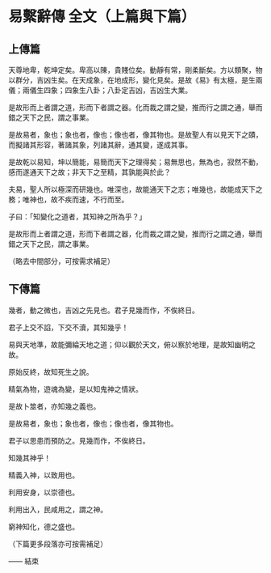 # 易繫辭傳 全文（上篇與下篇）

## 上傳篇

天尊地卑，乾坤定矣。卑高以陳，貴賤位矣。動靜有常，剛柔斷矣。方以類聚，物以群分，吉凶生矣。在天成象，在地成形，變化見矣。是故《易》有太極，是生兩儀；兩儀生四象；四象生八卦；八卦定吉凶，吉凶生大業。

是故形而上者謂之道，形而下者謂之器。化而裁之謂之變，推而行之謂之通，舉而錯之天下之民，謂之事業。

是故易者，象也；象也者，像也；像也者，像其物也。是故聖人有以見天下之賾，而擬諸其形容，著諸其象，列諸其辭，通其變，遂成其事。

是故乾以易知，坤以簡能，易簡而天下之理得矣；易無思也，無為也，寂然不動，感而遂通天下之故；非天下之至精，其孰能與於此？

夫易，聖人所以極深而研幾也。唯深也，故能通天下之志；唯幾也，故能成天下之務；唯神也，故不疾而速，不行而至。

子曰：「知變化之道者，其知神之所為乎？」

是故形而上者謂之道，形而下者謂之器，化而裁之謂之變，推而行之謂之通，舉而錯之天下之民，謂之事業。

（略去中間部分，可按需求補足）

## 下傳篇

幾者，動之微也，吉凶之先見也。君子見幾而作，不俟終日。

君子上交不諂，下交不瀆，其知幾乎！

易與天地準，故能彌綸天地之道；仰以觀於天文，俯以察於地理，是故知幽明之故。

原始反終，故知死生之說。

精氣為物，遊魂為變，是以知鬼神之情狀。

是故卜筮者，亦知幾之義也。

是故易者，象也；象也者，像也；像也者，像其物也。

君子以思患而預防之。見幾而作，不俟終日。

知幾其神乎！

精義入神，以致用也。

利用安身，以崇德也。

利用出入，民咸用之，謂之神。

窮神知化，德之盛也。

（下篇更多段落亦可按需補足）

—— 結束
